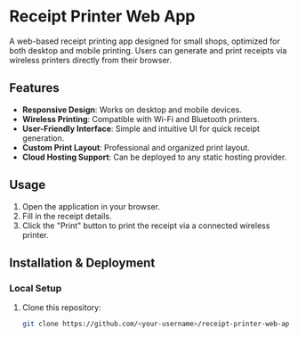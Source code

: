 # Receipt Printer Web App

A web-based receipt printing app designed for small shops, optimized for both desktop and mobile printing. Users can generate and print receipts via wireless printers directly from their browser.

## Features

- **Responsive Design**: Works on desktop and mobile devices.
- **Wireless Printing**: Compatible with Wi-Fi and Bluetooth printers.
- **User-Friendly Interface**: Simple and intuitive UI for quick receipt generation.
- **Custom Print Layout**: Professional and organized print layout.
- **Cloud Hosting Support**: Can be deployed to any static hosting provider.

## Usage

1. Open the application in your browser.
2. Fill in the receipt details.
3. Click the "Print" button to print the receipt via a connected wireless printer.

## Installation & Deployment

### Local Setup

1. Clone this repository:
   ```bash
   git clone https://github.com/<your-username>/receipt-printer-web-app.git
